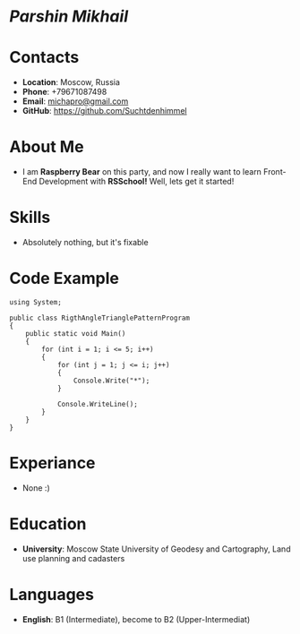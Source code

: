 # ***Parshin Mikhail***

# Contacts
* **Location**: Moscow, Russia
* **Phone**: +79671087498
* **Email**: michapro@gmail.com
* **GitHub**: https://github.com/Suchtdenhimmel

# About Me
* I am **Raspberry Bear** on this party, and now I really want to learn Front-End Development with **RSSchool!** Well, lets get it started!
# Skills
* Absolutely nothing, but it's fixable

# Code Example
```   
using System;
					
public class RigthAngleTrianglePatternProgram
{
	public static void Main()
	{
		for (int i = 1; i <= 5; i++)
        {
            for (int j = 1; j <= i; j++)
            {
                Console.Write("*");
            }

            Console.WriteLine();
        } 
	}
}
```

# Experiance
* None :)

# Education
* **University**: Moscow State University of Geodesy and Cartography, Land use planning and cadasters

# Languages
* **English**: B1 (Intermediate), become to B2 (Upper-Intermediat)